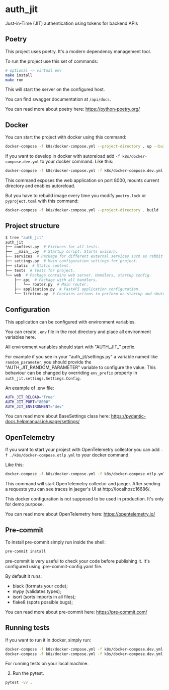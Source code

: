 # auth_jit
Just-in-Time (JIT) authentication using tokens for backend APIs

## Poetry
This project uses poetry. It's a modern dependency management
tool.

To run the project use this set of commands:

```bash
# optional -> virtual env
make install
make run
```

This will start the server on the configured host.

You can find swagger documentation at `/api/docs`.

You can read more about poetry here: https://python-poetry.org/

## Docker

You can start the project with docker using this command:

```bash
docker-compose -f k8s/docker-compose.yml --project-directory . up --build
```

If you want to develop in docker with autoreload add `-f k8s/docker-compose.dev.yml` to your docker command.
Like this:

```bash
docker-compose -f k8s/docker-compose.yml -f k8s/docker-compose.dev.yml --project-directory . up --build
```

This command exposes the web application on port 8000, mounts current directory and enables autoreload.

But you have to rebuild image every time you modify `poetry.lock` or `pyproject.toml` with this command:

```bash
docker-compose -f k8s/docker-compose.yml --project-directory . build
```

## Project structure

```bash
$ tree "auth_jit"
auth_jit
├── conftest.py  # Fixtures for all tests.
├── __main__.py  # Startup script. Starts uvicorn.
├── services  # Package for different external services such as rabbit or redis etc.
├── settings.py  # Main configuration settings for project.
├── static  # Static content.
├── tests  # Tests for project.
└── web  # Package contains web server. Handlers, startup config.
    ├── api  # Package with all handlers.
    │   └── router.py  # Main router.
    ├── application.py  # FastAPI application configuration.
    └── lifetime.py  # Contains actions to perform on startup and shutdown.
```

## Configuration

This application can be configured with environment variables.

You can create `.env` file in the root directory and place all
environment variables here.

All environment variables should start with "AUTH_JIT_" prefix.

For example if you see in your "auth_jit/settings.py" a variable named like
`random_parameter`, you should provide the "AUTH_JIT_RANDOM_PARAMETER"
variable to configure the value. This behaviour can be changed by overriding `env_prefix` property
in `auth_jit.settings.Settings.Config`.

An example of .env file:
```bash
AUTH_JIT_RELOAD="True"
AUTH_JIT_PORT="8000"
AUTH_JIT_ENVIRONMENT="dev"
```

You can read more about BaseSettings class here: https://pydantic-docs.helpmanual.io/usage/settings/
## OpenTelemetry

If you want to start your project with OpenTelemetry collector
you can add `-f ./k8s/docker-compose.otlp.yml` to your docker command.

Like this:

```bash
docker-compose -f k8s/docker-compose.yml -f k8s/docker-compose.otlp.yml --project-directory . up
```

This command will start OpenTelemetry collector and jaeger.
After sending a requests you can see traces in jaeger's UI
at http://localhost:16686/.

This docker configuration is not supposed to be used in production.
It's only for demo purpose.

You can read more about OpenTelemetry here: https://opentelemetry.io/

## Pre-commit

To install pre-commit simply run inside the shell:
```bash
pre-commit install
```

pre-commit is very useful to check your code before publishing it.
It's configured using .pre-commit-config.yaml file.

By default it runs:
* black (formats your code);
* mypy (validates types);
* isort (sorts imports in all files);
* flake8 (spots possible bugs);


You can read more about pre-commit here: https://pre-commit.com/


## Running tests

If you want to run it in docker, simply run:

```bash
docker-compose -f k8s/docker-compose.yml -f k8s/docker-compose.dev.yml --project-directory . run --build --rm api pytest -vv .
docker-compose -f k8s/docker-compose.yml -f k8s/docker-compose.dev.yml --project-directory . down
```

For running tests on your local machine.


2. Run the pytest.
```bash
pytest -vv .
```
